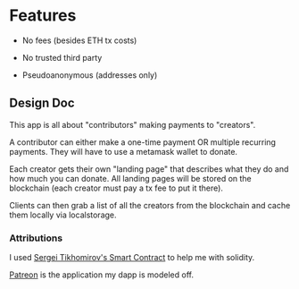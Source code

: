 # Features

- No fees (besides ETH tx costs)

- No trusted third party

- Pseudoanonymous (addresses only)

## Design Doc

This app is all about "contributors" making payments to "creators".

A contributor can either make a one-time payment OR multiple recurring payments. They will have to use a metamask wallet to donate.

Each creator gets their own "landing page" that describes what they do and how much you can donate. All landing pages will be stored on the blockchain (each creator must pay a tx fee to put it there).

Clients can then grab a list of all the creators from the blockchain and cache them locally via localstorage.

### Attributions

I used [Sergei Tikhomirov's Smart Contract](https://github.com/s-tikhomirov/pethreon) to help me with solidity.

[Patreon](https://www.patreon.com/) is the application my dapp is modeled off.
